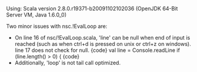 Using: Scala version 2.8.0.r19371-b20091102102036 (OpenJDK 64-Bit Server VM, Java 1.6.0_0)

Two minor issues with nsc.!EvalLoop are:
 * On line 16 of nsc/!EvalLoop.scala, 'line' can be null when end of input is reached (such as when ctrl+d is pressed on unix or ctrl+z on windows).  line 17 does not check for null.
{code}
val line = Console.readLine
if (line.length() > 0) {
{code}
 * Additionally, 'loop' is not tail call optimized.
